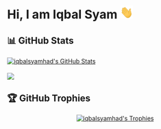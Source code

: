 # Hi, I am Iqbal Syam <img src="hi.gif" width="30px" height="30px">

## 📊 GitHub Stats
<div>
  <a href="https://github.com/iqbalsyamhad">
    <img align="center" src="https://github-readme-stats.anuraghazra1.vercel.app/api?username=iqbalsyamhad&show_icons=true&include_all_commits=true&theme=radical" alt="iqbalsyamhad's GitHub Stats" style="max-width: 100%; height: auto;"/>
  </a>
  <br />
  <br />
  <a href="https://github.com/iqbalsyamhad">
    <img align="center" src="https://github-readme-stats.vercel.app/api/top-langs/?username=iqbalsyamhad&hide=CSS&theme=algolia" style="max-width: 100%; height: auto;"/>
  </a>
</div>

## 🏆 GitHub Trophies
<div align="center">
  <a href="https://github.com/iqbalsyamhad">
    <img src="https://github-profile-trophy.vercel.app/?username=iqbalsyamhad&theme=onedark" alt="iqbalsyamhad's Trophies" style="max-width: 100%; height: auto;"/>
  </a>
</div>